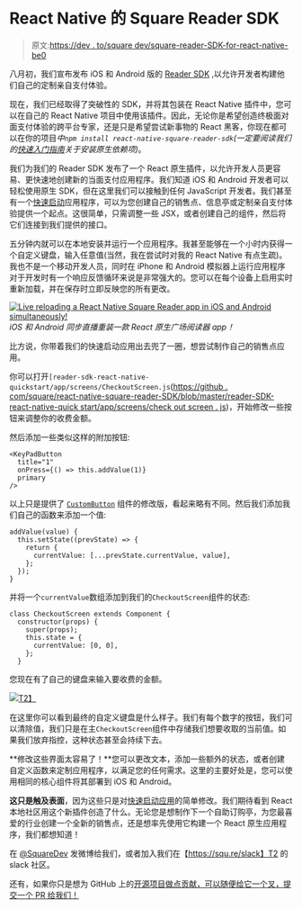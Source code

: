 # React Native 的 Square Reader SDK

> 原文:[https://dev . to/square dev/square-reader-SDK-for-react-native-be0](https://dev.to/squaredev/square-reader-sdk-for-react-native-be0)

八月初，我们宣布发布 iOS 和 Android 版的 [Reader SDK](https://squareup.com/developers/reader-sdk) ,以允许开发者构建他们自己的定制亲自支付体验。

现在，我们已经取得了突破性的 SDK，并将其包装在 React Native 插件中，您可以在自己的 React Native 项目中使用该插件。因此，无论你是希望创造终极面对面支付体验的跨平台专家，还是只是希望尝试新事物的 React 黑客，你现在都可以在你的项目*中`npm install react-native-square-reader-sdk`(一定要阅读我们的[快速入门指南](https://github.com/square/react-native-square-reader-sdk/tree/master/reader-sdk-react-native-quickstart)关于安装原生依赖项)*。

我们为我们的 Reader SDK 发布了一个 React 原生插件，以允许开发人员更容易、更快速地创建新的当面支付应用程序。我们知道 iOS 和 Android 开发者可以轻松使用原生 SDK，但在这里我们可以接触到任何 JavaScript 开发者。我们甚至有一个[快速启动](https://github.com/square/react-native-square-reader-sdk/tree/master/reader-sdk-react-native-quickstart)应用程序，可以为您创建自己的销售点、信息亭或定制亲自支付体验提供一个起点。这很简单，只需调整一些 JSX，或者创建自己的组件，然后将它们连接到我们提供的接口。

五分钟内就可以在本地安装并运行一个应用程序。我甚至能够在一个小时内获得一个自定义键盘，输入任意值(当然，我在尝试时对我的 React Native 有点生疏)。我也不是一个移动开发人员，同时在 iPhone 和 Android 模拟器上运行应用程序对于开发时有一个响应反馈循环来说是非常强大的。您可以在每个设备上启用实时重新加载，并在保存时立即反映您的所有更改。

[![Live reloading a React Native Square Reader app in iOS and Android simultaneously!](../Images/6f6a699692395f929bc5d15931780c6d.png)](//downloads.ctfassets.net/1wryd5vd9xez/5PxRRCwiNi6j1MCgJxHgKz/3fa7de2d3a44061d8b14b0850f260c62/https___cdn-images-1.medium.com_max_3840_1_Mw1dOzMhFLZn-FMsMQdLKg.gif)*iOS 和 Android 同步直播重装一款 React 原生广场阅读器 app！*

比方说，你带着我们的快速启动应用出去兜了一圈，想尝试制作自己的销售点应用。

你可以打开`[reader-sdk-react-native-quickstart/app/screens/CheckoutScreen.js`([https://github . com/square/react-native-square-reader-SDK/blob/master/reader-SDK-react-native-quick start/app/screens/check out screen . js](https://github.com/square/react-native-square-reader-sdk/blob/master/reader-sdk-react-native-quickstart/app/screens/CheckoutScreen.js))，开始修改一些按钮来调整你的收费金额。

然后添加一些类似这样的附加按钮:

```
<KeyPadButton
  title="1"
  onPress={() => this.addValue(1)}
  primary
/> 
```

以上只是提供了 [`CustomButton`](https://github.com/square/react-native-square-reader-sdk/blob/master/reader-sdk-react-native-quickstart/app/components/CustomButton.js) 组件的修改版，看起来略有不同。然后我们添加我们自己的函数来添加一个值:

```
addValue(value) {
  this.setState((prevState) => {
    return {
      currentValue: [...prevState.currentValue, value],
    };
  });
} 
```

并将一个`currentValue`数组添加到我们的`CheckoutScreen`组件的状态:

```
class CheckoutScreen extends Component {
  constructor(props) {
    super(props);
    this.state = {
      currentValue: [0, 0],
    };
  } 
```

您现在有了自己的键盘来输入要收费的金额。

[![](../Images/50516a838b7ede01f3db25e9ce8da4ac.png)T2】](//images.ctfassets.net/1wryd5vd9xez/7aYw4nYAU3eJoFfI9IEa8w/41f85e0e5b181a0066c736c8db7bd2f2/https___cdn-images-1.medium.com_max_2000_1_CfyhDYh7qfcoE0K2KoHJnA.gif)

在这里你可以看到最终的自定义键盘是什么样子。我们有每个数字的按钮，我们可以清除值，我们只是在主`CheckoutScreen`组件中存储我们想要收取的当前值。如果我们放弃指控，这种状态甚至会持续下去。

**修改这些界面太容易了！**您可以更改文本，添加一些额外的状态，或者创建自定义函数来定制应用程序，以满足您的任何需求。这里的主要好处是，您可以使用相同的核心组件将其部署到 iOS 和 Android。

**这只是触及表面**，因为这些只是对[快速启动应用](https://github.com/square/react-native-square-reader-sdk/tree/master/reader-sdk-react-native-quickstart)的简单修改。我们期待看到 React 本地社区用这个新插件创造了什么。无论您是想制作下一个自助订购亭，为您最喜爱的行业创建一个全新的销售点，还是想率先使用它构建一个 React 原生应用程序，我们都想知道！

在 [@SquareDev](https://twitter.com/@SquareDev) 发微博给我们，或者加入我们在【https://squ.re/slack】T2 的 slack 社区。

还有，如果你只是想为 GitHub 上的[开源项目做点贡献，可以随便给它一个叉，提交一个 PR 给我们！](https://github.com/square/react-native-square-reader-sdk/)
